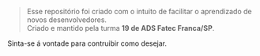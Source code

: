 > Esse repositório foi criado com o intuito de facilitar o aprendizado de novos desenvolvedores.<br>
> Criado e mantido pela turma **19 de ADS Fatec Franca/SP**.

Sinta-se á vontade para contruibir como desejar.
